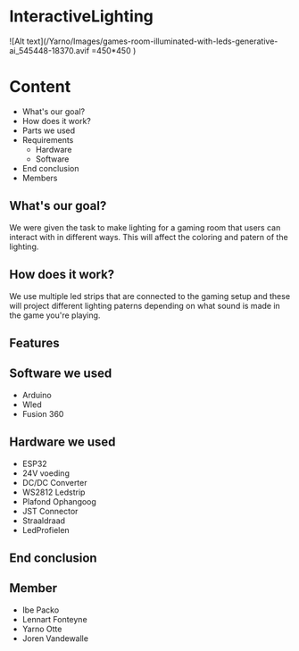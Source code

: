 # InteractiveLighting
![Alt text](/Yarno/Images/games-room-illuminated-with-leds-generative-ai_545448-18370.avif =450*450 ) 
# Content #

* What's our goal?
* How does it work?
* Parts we used
* Requirements
     - Hardware
     - Software
* End conclusion
* Members

## What's our goal? ##

We were given the task to make lighting for a gaming room that users can interact with in different ways. This will affect the coloring and patern of the lighting.

## How does it work? ##

We use multiple led strips that are connected to the gaming setup and these will project different lighting paterns depending on what sound is made in the game you're playing. 

## Features ##



## Software we used ##

* Arduino
* Wled
* Fusion 360

## Hardware we used ##

* ESP32
* 24V voeding
* DC/DC Converter
* WS2812 Ledstrip
* Plafond Ophangoog
* JST Connector
* Straaldraad
* LedProfielen

## End conclusion ##



## Member ##
* Ibe Packo
* Lennart Fonteyne 
* Yarno Otte
* Joren Vandewalle